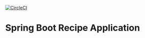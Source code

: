 [![CircleCI](https://circleci.com/gh/Innkova/spring5-recipe-app.svg?style=svg)](https://circleci.com/gh/Innkova/spring5-recipe-app)
# Spring Boot Recipe Application